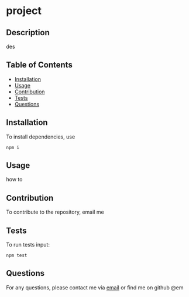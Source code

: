 
# project  

## Description
des

## Table of Contents

* [Installation](#installation)
* [Usage](#usage)
* [Contribution](#contribution)
* [Tests](#tests)
* [Questions](#questions)

## Installation
To install dependencies, use

```
npm i
```

## Usage
how to

## Contribution 
To contribute to the repository, email me

## Tests
To run tests input: 

```
npm test
```

## Questions
For any questions, please contact me via [email](mailto:em@a) or find me on github @em

    